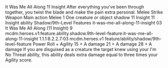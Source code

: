 <ability>
  <name>It Was Me All Along</name>
  <cost>11 Insight</cost>
  <flavor>After everything you&apos;ve been through together, you twist the blade and make the pain extra personal.</flavor>
  <keywords>
    <keyword>Melee</keyword>
    <keyword>Strike</keyword>
    <keyword>Weapon</keyword>
  </keywords>
  <type>Main action</type>
  <distance>Melee 1</distance>
  <target>One creature or object</target>
  <metadata>
    <class>shadow</class>
    <cost>11 Insight</cost>
    <cost_amount>11</cost_amount>
    <cost_resource>Insight</cost_resource>
    <feature_type>ability</feature_type>
    <file_dpath>Shadow/9th-Level Features</file_dpath>
    <item_id>it-was-me-all-along-11-insight</item_id>
    <item_index>03</item_index>
    <item_name>It Was Me All Along (11 Insight)</item_name>
    <level>9</level>
    <scc>mcdm.heroes.v1:feature.ability.shadow.9th-level-feature:it-was-me-all-along-11-insight</scc>
    <scdc>1.1.1:8.2.2.7:03</scdc>
    <source>mcdm.heroes.v1</source>
    <type>feature/ability/shadow/9th-level-feature</type>
  </metadata>
  <effects>
    <effect type="roll">
      <roll>Power Roll + Agility</roll>
      <t1>15 + A damage</t1>
      <t2>21 + A damage</t2>
      <t3>28 + A damage</t3>
    </effect>
    <effect type="mundane">If you are disguised as a creature the target knew using your I&apos;m No Threat ability, this ability deals extra damage equal to three times your Agility score.</effect>
  </effects>
</ability>
